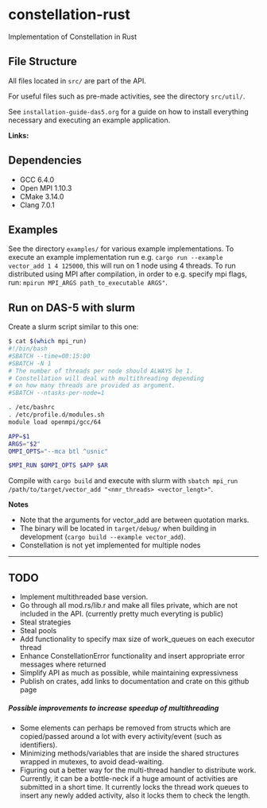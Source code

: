 # constellation-rust
Implementation of Constellation in Rust

## File Structure
All files located in `src/` are part of the API.

For useful files such as pre-made activities, see the directory `src/util/`.

See `installation-guide-das5.org` for a guide on how to install everything necessary and executing an example application.

**Links:**

## Dependencies
* GCC 6.4.0
* Open MPI 1.10.3
* CMake 3.14.0
* Clang 7.0.1

## Examples
See the directory `examples/` for various example implementations. To execute an example implementation run e.g. `cargo run --example vector_add 1 4 125000`, this will run on 1 node using 4 threads. To run distributed using MPI after compilation, in order to e.g. specify mpi flags, run: `mpirun MPI_ARGS path_to_executable ARGS"`.

## Run on DAS-5 with slurm

Create a slurm script similar to this one:
```bash
$ cat $(which mpi_run)
#!/bin/bash
#SBATCH --time=00:15:00
#SBATCH -N 1
# The number of threads per node should ALWAYS be 1.
# Constellation will deal with multithreading depending
# on how many threads are provided as argument.
#SBATCH --ntasks-per-node=1

. /etc/bashrc
. /etc/profile.d/modules.sh
module load openmpi/gcc/64

APP=$1
ARGS="$2"
OMPI_OPTS="--mca btl ^usnic"

$MPI_RUN $OMPI_OPTS $APP $AR
```
Compile with `cargo build` and execute with slurm with `sbatch mpi_run /path/to/target/vector_add "<nmr_threads> <vector_lengt>"`. 

**Notes**

* Note that the arguments for vector_add are between quotation marks. 
* The binary will be located in `target/debug/` when building in development (`cargo build --example vector_add`).
* Constellation is not yet implemented for multiple nodes
---

## TODO
- Implement multithreaded base version.
- Go through all mod.rs/lib.r and make all files private, which are not included in the API. (currently pretty much everyting is public)
- Steal strategies
- Steal pools
- Add functionality to specify max size of work_queues on each executor thread
- Enhance ConstellationError functionality and insert appropriate error messages where returned
- Simplify API as much as possible, while maintaining expressivness
- Publish on crates, add links to documentation and crate on this github page

##### Possible improvements to increase speedup of multithreading 
- Some elements can perhaps be removed from structs which are copied/passed around a lot with every activity/event (such as identifiers).
- Minimizing methods/variables that are inside the shared structures wrapped in mutexes, to avoid dead-waiting.
- Figuring out a better way for the multi-thread handler to distribute work. Currently, it can be a bottle-neck if a huge amount of activities are submitted in a short time. It currently locks the thread work queues to insert any newly added activity, also it locks them to check the length.